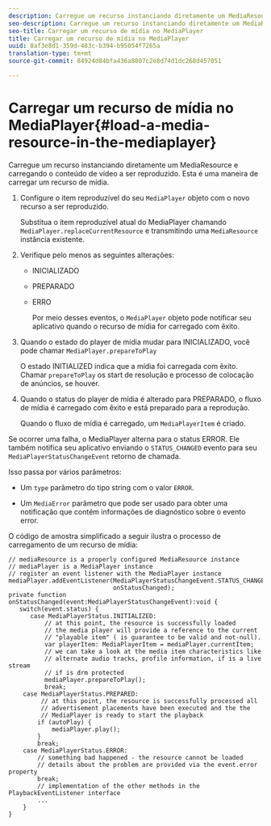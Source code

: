 ```yaml
---
description: Carregue um recurso instanciando diretamente um MediaResource e carregando o conteúdo de vídeo a ser reproduzido. Esta é uma maneira de carregar um recurso de mídia.
seo-description: Carregue um recurso instanciando diretamente um MediaResource e carregando o conteúdo de vídeo a ser reproduzido. Esta é uma maneira de carregar um recurso de mídia.
seo-title: Carregar um recurso de mídia no MediaPlayer
title: Carregar um recurso de mídia no MediaPlayer
uuid: 8af3e8d1-359d-483c-b394-b95054f7265a
translation-type: tm+mt
source-git-commit: 84924d84bfa436a8807c2e8d74d1dc268d457051

---
```



# Carregar um recurso de mídia no MediaPlayer{#load-a-media-resource-in-the-mediaplayer}

Carregue um recurso instanciando diretamente um MediaResource e carregando o conteúdo de vídeo a ser reproduzido. Esta é uma maneira de carregar um recurso de mídia.

1. Configure o item reproduzível do seu `MediaPlayer` objeto com o novo recurso a ser reproduzido.

   Substitua o item reproduzível atual do MediaPlayer chamando `MediaPlayer.replaceCurrentResource` e transmitindo uma `MediaResource` instância existente.

1. Verifique pelo menos as seguintes alterações:

   * INICIALIZADO
   * PREPARADO
   * ERRO

      Por meio desses eventos, o `MediaPlayer` objeto pode notificar seu aplicativo quando o recurso de mídia for carregado com êxito.

1. Quando o estado do player de mídia mudar para INICIALIZADO, você pode chamar `MediaPlayer.prepareToPlay`

   O estado INITIALIZED indica que a mídia foi carregada com êxito. Chamar `prepareToPlay` os start de resolução e processo de colocação de anúncios, se houver.

1. Quando o status do player de mídia é alterado para PREPARADO, o fluxo de mídia é carregado com êxito e está preparado para a reprodução.

   Quando o fluxo de mídia é carregado, um `MediaPlayerItem` é criado.

Se ocorrer uma falha, o MediaPlayer alterna para o status ERROR. Ele também notifica seu aplicativo enviando o `STATUS_CHANGED` evento para seu `MediaPlayerStatusChangeEvent` retorno de chamada.

Isso passa por vários parâmetros:
* Um `type` parâmetro do tipo string com o valor `ERROR`.

* Um `MediaError` parâmetro que pode ser usado para obter uma notificação que contém informações de diagnóstico sobre o evento error.


<!--<a id="example_3774607C6F08473282CF0CB7F3D82373"></a>-->

O código de amostra simplificado a seguir ilustra o processo de carregamento de um recurso de mídia:

```
// mediaResource is a properly configured MediaResource instance 
// mediaPlayer is a MediaPlayer instance 
// register an event listener with the MediaPlayer instance 
mediaPlayer.addEventListener(MediaPlayerStatusChangeEvent.STATUS_CHANGED,  
                             onStatusChanged); 
private function onStatusChanged(event:MediaPlayerStatusChangeEvent):void { 
   switch(event.status) { 
      case MediaPlayerStatus.INITIALIZED: 
          // at this point, the resource is successfully loaded 
          // the media player will provide a reference to the current 
          // "playable item" ( is guarantee to be valid and not-null). 
          var playerItem: MediaPlayerItem = mediaPlayer.currentItem; 
          // we can take a look at the media item characteristics like 
          // alternate audio tracks, profile information, if is a live stream 
          // if is drm protected 
          mediaPlayer.prepareToPlay(); 
          break; 
    case MediaPlayerStatus.PREPARED: 
         // at this point, the resource is successfully processed all  
         // advertisement placements have been executed and the the  
         // MediaPlayer is ready to start the playback 
        if (autoPlay) { 
            mediaPlayer.play(); 
        } 
        break; 
    case MediaPlayerStatus.ERROR: 
        // something bad happened - the resource cannot be loaded 
        // details about the problem are provided via the event.error property 
        break; 
        // implementation of the other methods in the PlaybackEventListener interface 
        ... 
    } 
}
```
